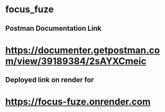 # focus_fuze

## Postman Documentation Link 
# https://documenter.getpostman.com/view/39189384/2sAYXCmeic

## Deployed link on render for
# https://focus-fuze.onrender.com